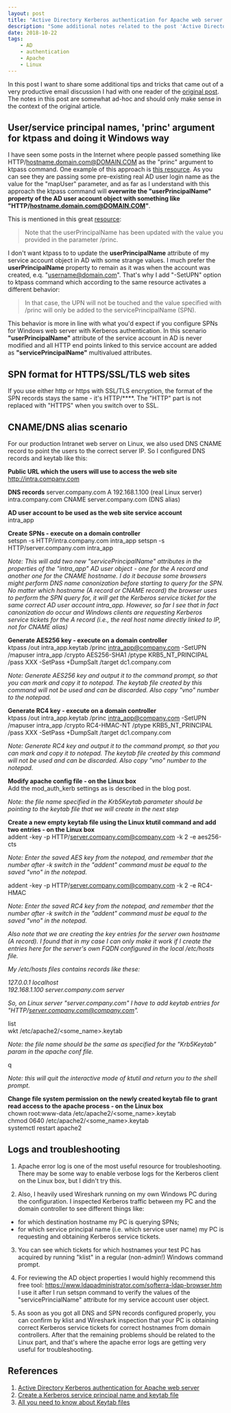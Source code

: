 ```yaml
---
layout: post
title: "Active Directory Kerberos authentication for Apache web server - follow up"
description: "Some additional notes related to the post 'Active Directory Kerberos authentication for Apache web server'"
date: 2018-10-22
tags: 
    - AD
    - authentication
    - Apache
    - Linux
---
```


In this post I want to share some additional tips and tricks that came out of a very productive email discussion I had with one reader of the [original post][Active Directory Kerberos authentication for Apache web server]. The notes in this post are somewhat ad-hoc and should only make sense in the context of the original article.


## User/service principal names, 'princ' argument for ktpass and doing it Windows way
I have seen some posts in the Internet where people passed something like HTTP/hostname.domain.com@DOMAIN.COM as the "princ" argument 
to ktpass command. One example of this approach is [this resource][Create a Kerberos service principal name and keytab file]. As you can see they are passing some pre-existing real AD user login name as the value for the "mapUser" parameter, and as far as I understand with this approach the ktpass command will **overwrite the "userPrincipalName" property of the AD user account object with something like "HTTP/hostname.domain.com@DOMAIN.COM"**.

This is mentioned in this great [resource][All you need to know about Keytab files]:
> Note that the userPrincipalName has been updated with the value you provided in the parameter /princ.

I don't want ktpass to to update the **userPrincipalName** attribute of my service account object in AD with some strange values. I much prefer the **userPrincipalName** property to remain as it was when the account was created, e.q. "username@domain.com". That's why I add "-SetUPN" option to ktpass command which according to the same resource activates a different behavior:
> In that case, the UPN will not be touched and the value specified with /princ will only be added to the servicePrincipalName (SPN).

This behavior is more in line with what you'd expect if you configure SPNs for Windows web server with Kerberos authentication. In this scenario **"userPrincipalName"** attribute of the service account in AD is never modified and all HTTP end points linked to this service account are added as **"servicePrincipalName"** multivalued attributes.

## SPN format for HTTPS/SSL/TLS web sites
If you use either http or https with SSL/TLS encryption, the format of the SPN records stays the same - it's HTTP/****. The "HTTP" part is not replaced with "HTTPS" when you switch over to SSL.

## CNAME/DNS alias scenario
For our production Intranet web server on Linux, we also used DNS CNAME record to point the users to the correct server IP.
So I configured DNS records and keytab like this:

**Public URL which the users will use to access the web site**
http://intra.company.com

**DNS records**
server.company.com A 192.168.1.100 (real Linux server)  
intra.company.com CNAME server.company.com (DNS alias)


**AD user account to be used as the web site service account**  
intra_app


**Create SPNs  - execute on a domain controller**  
setspn -s HTTP/intra.company.com intra_app
setspn -s HTTP/server.company.com intra_app

*Note: This will add two new "servicePrincipalName" attributes in the properties of the "intra_app" AD user object - one for the A record and another one for the CNAME hostname. I do it because some browsers might perform DNS name canonization before starting to query for the SPN.  No matter which hostname (A record or CNAME record) the browser uses to perform the SPN query for, it will get the Kerberos service ticket for the same correct AD user account intra_app. However, so far I see that in fact canonization do occur and Windows clients are requesting Kerberos service tickets for the A record (i.e., the real host name directly linked to IP, not for CNAME alias)*


**Generate AES256 key - execute on a domain controller**  
ktpass /out intra_app.keytab /princ intra_app@company.com -SetUPN /mapuser intra_app /crypto AES256-SHA1 /ptype KRB5_NT_PRINCIPAL /pass XXX -SetPass +DumpSalt /target dc1.company.com  

*Note: Generate AES256 key and output it to the command prompt, so that you can mark and copy it to notepad. The keytab file created by this command will not be used and can be discarded. Also copy "vno" number to the notepad.*


**Generate RC4 key - execute on a domain controller**  
ktpass /out intra_app.keytab /princ intra_app@company.com -SetUPN /mapuser intra_app /crypto RC4-HMAC-NT /ptype KRB5_NT_PRINCIPAL /pass XXX -SetPass +DumpSalt /target dc1.company.com

*Note: Generate RC4 key and output it to the command prompt, so that you can mark and copy it to notepad. The keytab file created by this command will not be used and can be discarded. Also copy "vno" number to the notepad.*


**Modify apache config file - on the Linux box**  
Add the mod_auth_kerb settings as is described in the blog post.

*Note: the file name specified in the Krb5Keytab parameter should be pointing to the keytab file that we will create in the next step*


**Create a new empty keytab file using the Linux ktutil command and add two entries - on the Linux box**  
addent -key -p HTTP/server.company.com@company.com -k 2 -e aes256-cts

*Note: Enter the saved AES key from the notepad, and remember that the number after -k switch in the "addent" command must be equal to the saved "vno" in the notepad.*

addent -key -p HTTP/server.company.com@company.com -k 2 -e RC4-HMAC  

*Note:  Enter the saved RC4 key from the notepad, and remember that the number after -k switch in the "addent" command must be equal to the saved "vno" in the notepad.*

*Also note that we are creating the key entries for the server own hostname (A record). I found that in my case I can only make it work if I create the entries here for the server's own FQDN configured in the local /etc/hosts file.*

*My /etc/hosts files contains records like these:*

*127.0.0.1       localhost*  
*192.168.1.100     server.company.com server*  

*So, on Linux server "server.company.com" I have to add keytab entries for "HTTP/server.company.com@company.com".*

list  
wkt /etc/apache2/<some_name>.keytab  

*Note: the file name should be the same as specified for the "Krb5Keytab" param in the apache conf file.*

q

*Note: this will quit the interactive mode of ktutil and return you to the shell prompt.*

**Change file system permission on the newly created keytab file to grant read access to the apache process - on the Linux box**  
chown root:www-data /etc/apache2/<some_name>.keytab  
chmod 0640 /etc/apache2/<some_name>.keytab  
systemctl restart apache2

## Logs and troubleshooting
1) Apache error log is one of the most useful resource for troubleshooting. There may be some way to enable verbose logs for the Kerberos client on the Linux box, but I didn't try this.

2) Also, I heavily used Wireshark running on my own Windows PC during the configuration. I inspected Kerberos traffic between my PC and the domain controller to see different things like:
- for which destination hostname my PC is querying SPNs;
- for which service principal name (i.e. which service user name) my PC is requesting and obtaining Kerberos service tickets.

3) You can see which tickets for which hostnames your test PC has acquired by running "klist" in a regular (non-admin!) Windows command prompt.

4) For reviewing the AD object properties I would highly recommend this free tool: https://www.ldapadministrator.com/softerra-ldap-browser.htm  
I use it after I run setspn command to verify the values of the "servicePrincialName" attribute for my service account user object.

5) As soon as you got all DNS and SPN records configured properly, you can confirm by klist and Wireshark inspection that your PC is obtaining correct Kerberos service tickets for correct hostnames from domain controllers. After that the remaining problems should be related to the Linux part, and that's where the apache error logs are getting very useful for troubleshooting.


## References 
1. [Active Directory Kerberos authentication for Apache web server][Active Directory Kerberos authentication for Apache web server]
2. [Create a Kerberos service principal name and keytab file][Create a Kerberos service principal name and keytab file]
3. [All you need to know about Keytab files][All you need to know about Keytab files]

[Active Directory Kerberos authentication for Apache web server]: https://imatviyenko.github.io/blog/2018/09/11/Apache-AD-kerberos 

[Create a Kerberos service principal name and keytab file]: https://www.ibm.com/support/knowledgecenter/en/SSAW57_8.5.5/com.ibm.websphere.nd.multiplatform.doc/ae/tsec_kerb_create_spn.html

[All you need to know about Keytab files]: https://blogs.technet.microsoft.com/pie/2018/01/03/all-you-need-to-know-about-keytab-files



